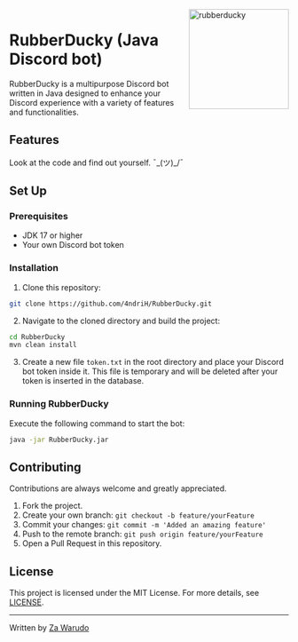 <img align="right" src="https://cdn.discordapp.com/avatars/817846061347242026/f15aa5c506f81ddfa5004db915a1c50d.png?size=1024" width="180" alt="rubberducky">

# RubberDucky (Java Discord bot)

RubberDucky is a multipurpose Discord bot written in Java designed to enhance your Discord experience with a variety of features and functionalities.

## Features
Look at the code and find out yourself. ¯\_(ツ)_/¯
## Set Up

### Prerequisites

* JDK 17 or higher
* Your own Discord bot token

### Installation

1. Clone this repository:
```bash
git clone https://github.com/4ndriH/RubberDucky.git
```

2. Navigate to the cloned directory and build the project:
```bash
cd RubberDucky
mvn clean install 
```

3. Create a new file `token.txt` in the root directory and place your Discord bot token inside it. This file is temporary and will be deleted after your token is inserted in the database.

### Running RubberDucky

Execute the following command to start the bot:
```bash
java -jar RubberDucky.jar
```

## Contributing

Contributions are always welcome and greatly appreciated.

1. Fork the project.
2. Create your own branch: `git checkout -b feature/yourFeature`
3. Commit your changes: `git commit -m 'Added an amazing feature'`
4. Push to the remote branch: `git push origin feature/yourFeature`
5. Open a Pull Request in this repository.

## License

This project is licensed under the MIT License. For more details, see [LICENSE](LICENSE).

---
Written by [Za Warudo](https://github.com/xHarlock)
